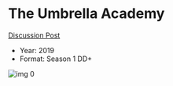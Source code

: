 # The Umbrella Academy

[Discussion Post](https://www.avsforum.com/threads/bass-eq-for-filtered-movies.2995212/post-57617498)

* Year: 2019
* Format: Season 1 DD+

![img 0](https://i.imgur.com/CfY29RS.jpg)

